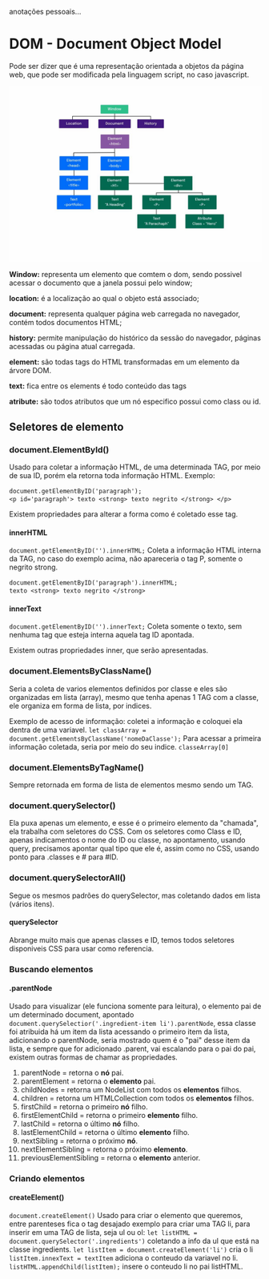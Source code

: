 anotações pessoais...
# DOM - Document Object Model

Pode ser dizer que é uma representação orientada a objetos da página web, que pode ser modificada pela linguagem script, no caso javascript.

![Estrutura DOM](./dom-estrutura.jpg)

**Window:** representa um elemento que comtem o dom, sendo possivel acessar o documento que a janela possui pelo window;

**location:** é a localização ao qual o objeto está associado;

**document:** representa qualquer página web carregada no navegador, contém todos documentos HTML;

**history:** permite manipulação do histórico da sessão do navegador, páginas acessadas ou página atual carregada.

**element:** são todas tags do HTML transformadas em um elemento da árvore DOM.

**text:** fica entre os elements é todo conteúdo das tags

**atribute:** são todos atributos que um nó especifico possui como class ou id.

## Seletores de elemento

### document.ElementById()

Usado para coletar a informação HTML, de uma determinada TAG, por meio de sua ID, porém ela retorna toda informação HTML.
Exemplo:
```
document.getElementByID('paragraph');
<p id='paragraph'> texto <strong> texto negrito </strong> </p>
```
Existem propriedades para alterar a forma como é coletado esse tag.

#### innerHTML
`document.getElementByID('').innerHTML;`
Coleta a informação HTML interna da TAG, no caso do exemplo acima, não apareceria o tag P, somente o negrito strong.
```
document.getElementByID('paragraph').innerHTML;
texto <strong> texto negrito </strong>
```

#### innerText
`document.getElementByID('').innerText;`
Coleta somente o texto, sem nenhuma tag que esteja interna aquela tag ID apontada.

Existem outras propriedades inner, que serão apresentadas.


### document.ElementsByClassName()

Seria a coleta de varios elementos definidos por classe e eles são organizadas em lista (array), mesmo que tenha apenas 1 TAG com a classe, ele organiza em forma de lista, por indices.

Exemplo de acesso de informação:
coletei a informação e coloquei ela dentra de uma variavel.
`let classArray = document.getElementsByClassName('nomeDaClasse');`
Para acessar a primeira informação coletada, seria por meio do seu indice.
`classeArray[0]`

### document.ElementsByTagName()

Sempre retornada em forma de lista de elementos mesmo sendo um TAG.

### document.querySelector()

Ela puxa apenas um elemento, e esse é o primeiro elemento da "chamada", ela trabalha com seletores do CSS.
Com os seletores como Class e ID, apenas indicamentos o nome do ID ou classe, no apontamento, usando query, precisamos apontar qual tipo que ele é, assim como no CSS, usando ponto para .classes e # para #ID.

### document.querySelectorAll()

Segue os mesmos padrões do querySelector, mas coletando dados em lista (vários itens).

#### querySelector

Abrange muito mais que apenas classes e ID, temos todos seletores disponiveis CSS para usar como referencia.

### Buscando elementos

#### .parentNode

Usado para visualizar (ele funciona somente para leitura), o elemento pai de um determinado document, apontado `document.querySelectior('.ingredient-item li').parentNode`, essa classe foi atribuida há um item da lista acessando o primeiro item da lista, adicionando o parentNode, seria mostrado quem é o "pai" desse item da lista, e sempre que for adicionado .parent, vai escalando para o pai do pai, existem outras formas de chamar as propriedades.

01. parentNode = retorna o **nó** pai.
02. parentElement = retorna o **elemento** pai.
03. childNodes = retorna um NodeList com todos os **elementos** filhos.
04. children = retorna um HTMLCollection com todos os **elementos** filhos.
05. firstChild = retorna o primeiro **nó** filho.
06. firstElementChild = retorna o primeiro **elemento** filho.
07. lastChild = retorna o último **nó** filho.
08. lastElementChild = retorna o último **elemento** filho.
09. nextSibling = retorna o próximo **nó**.
10. nextElementSibling = retorna o próximo **elemento**.
11. previousElementSibling = retorna o **elemento** anterior.

### Criando elementos

#### createElement()

`document.createElement()` Usado para criar o elemento que queremos, entre parenteses fica o tag desajado exemplo para criar uma TAG li, para inserir em uma TAG de lista, seja ul ou ol:
`let listHTML = document.querySelector('.ingredients')` coletando a info da ul que está na classe ingredients.
`let listItem = document.createElement('li')` cria o li
`listItem.innexText = textItem` adiciona o conteudo da variavel no li.
`listHTML.appendChild(listItem);` insere o conteudo li no pai listHTML.